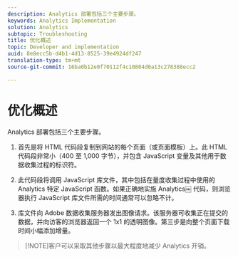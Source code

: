 ```yaml
---
description: Analytics 部署包括三个主要步骤。
keywords: Analytics Implementation
solution: Analytics
subtopic: Troubleshooting
title: 优化概述
topic: Developer and implementation
uuid: 8e8ecc5b-d4b1-4d13-8525-39e4924df247
translation-type: tm+mt
source-git-commit: 16ba0b12e0f70112f4c10804d0a13c278388ecc2

---
```



# 优化概述

Analytics 部署包括三个主要步骤。

1. 首先是将 HTML 代码段复制到网站的每个页面（或页面模板）上。此 HTML 代码段非常小（400 至 1,000 字节），并包含 JavaScript 变量及其他用于数据收集过程的标识符。
1. 此代码段将调用 JavaScript 库文件，其中包括在量度收集过程中使用的 Analytics 特定 JavaScript 函数。如果正确地实施 Analytics￼ 代码，则浏览器执行 JavaScript 库文件所需的时间通常可以忽略不计。

1. 库文件向 Adobe 数据收集服务器发出图像请求。该服务器可收集正在提交的数据，并向访客的浏览器返回一个 1x1 的透明图像。第三步是向整个页面下载时间小幅添加增量。

> [!NOTE]客户可以采取其他步骤以最大程度地减少 Analytics 开销。

